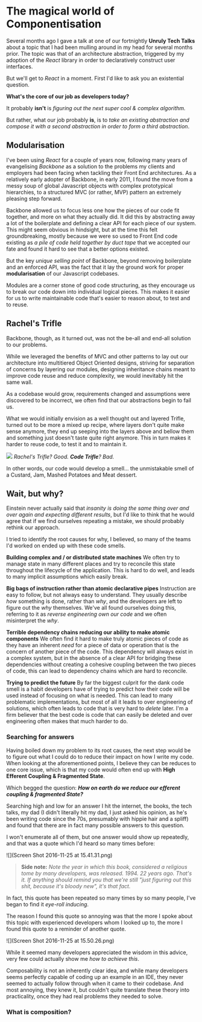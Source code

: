 # The magical world of Componentisation

Several months ago I gave a talk at one of our fortnightly **Unruly Tech Talks** about a topic that I had been mulling around in my head for several months prior.
The topic was that of an architecture abstraction, triggered by my adoption of the *React* library in order to declaratively construct user interfaces.

But we'll get to *React* in a moment. First I'd like to ask you an existential question.

**What's the core of our job as developers today?**

It probably **isn't** is *figuring out the next super cool & complex algorithm.*

But rather, what our job probably **is**, is to *take an existing abstraction and compose it with a second abstraction in order to form a third abstraction*.

## Modularisation

I've been using *React* for a couple of years now, following many years of evangelising *Backbone* as a solution to the problems my clients and employers had been facing when tackling their Front End architectures. As a relatively early adopter of Backbone, in early 2011, I found the move from a messy soup of global Javascript objects with complex prototypical hierarchies, to a structured MVC (or rather, MVP) pattern an extremely pleasing step forward.

Backbone allowed us to focus less one how the pieces of our code fit together, and more on what they actually did. It did this by abstracting away a lot of the boilerplate and defining a clear API for each piece of our system.
This might seem obvious in hindsight, but at the time this felt groundbreaking, mostly because we were so used to Front End code existing as *a pile of code held together by duct tape* that we accepted our fate and found it hard to see that a better options existed.

But the key *unique selling point* of Backbone, beyond removing boilerplate and an enforced API, was the fact that it lay the ground work for proper **modularisation** of our Javascript codebases.

Modules are a corner stone of good code structuring, as they encourage us to break our code down into individual logical pieces. This makes it easier for us to write maintainable code that's easier to reason about, to test and to reuse.

## Rachel's Trifle
Backbone, though, as it turned out, was not the be-all and end-all solution to our problems.

While we leveraged the benefits of MVC and other patterns to lay out our architecture into multitiered Object Oriented designs, striving for separation of concerns by layering our modules, designing inheritance chains meant to improve code reuse
and reduce complexity, we would inevitably hit the same wall.

As a codebase would grow, requirements changed and assumptions were discovered to be incorrect, we often find that our abstractions begin to fail us.

What we would initially envision as a well thought out and layered Trifle, turned out to be more a mixed up recipe, where layers don't quite make sense anymore, they end up seeping into the layers above and bellow them and something just doesn't taste quite right anymore. This in turn makes it harder to reuse code, to test it and to maintain it.

![](https://media.giphy.com/media/4OW5VatORVtkI/giphy.gif)
*Rachel's Trifle? Good. **Code Trifle**? Bad.*

In other words, our code would develop a smell... the unmistakable smell of a Custard, Jam, Mashed Potatoes and Meat dessert.

## Wait, but why?
Einstein never actually said that *insanity is doing the same thing over and over again and expecting different results*, but I'd like to think that he would agree that if we find ourselves repeating a mistake, we should probably rethink our approach.

I tried to identify the root causes for why, I believed, so many of the teams I'd worked on ended up with these code smells.

**Building complex and / or distributed state machines**
We often try to manage state in many different places and try to reconcile this state throughout the lifecycle of the application. This is hard to do well, and leads to many implicit assumptions which easily break.

**Big bags of instruction rather than atomic declarative pipes**
Instruction are easy to follow, but not always easy to understand. They usually describe *how* something is done, rather than *why*, and the developers are left to figure out the *why* themselves. We've all found ourselves doing this, referring to it as *reverse engineering own our code* and we often misinterpret the *why*.

**Terrible dependency chains reducing our ability to make atomic components**
We often find it hard to make truly atomic pieces of code as they have an inherent *need* for a piece of data or operation that is the concern of another piece of the code. This dependency will always exist in a complex system, but in the absence of a clear API for bridging these dependencies without creating a cohesive coupling between the two pieces of code, this can lead to dependency chains which are hard to reconcile.

**Trying to predict the future**
By far the biggest culprit for the dank code smell is a habit developers have of trying to predict how their code will be used instead of focusing on what is needed. This can lead to many problematic implementations, but most of all it leads to over engineering of solutions, which often leads to code that is very hard to *delete* later.
I'm a firm believer that the best code is code that can easily be deleted and over engineering often makes that much harder to do.

### Searching for answers
Having boiled down my problem to its root causes, the next step would be to figure out what I could do to reduce their impact on how I write my code.
When looking at the aforementioned points, I believe they can be reduces to one core issue, which is that my code would often end up with **High Efferent Coupling & Fragmented State**.

Which begged the question:
***How on earth do we reduce our efferent coupling & fragmented State?***

Searching high and low for an answer I hit the internet, the books, the tech talks, my dad (I didn't literally hit my dad, I just asked his opinion, as he's been writing code since the 70s, presumably with hippie hair and a spliff) and found that there are in fact many possible answers to this question.

I won't enumerate all of them, but one answer would show up repeatedly, and that was a quote which I'd heard so many times before:

![](Screen Shot 2016-11-25 at 15.41.31.png)

> **Side note:** *Note the year in which this book, considered a religious tome by many developers, was released. 1994. 22 years ago. That's it. If anything should remind you that we're still "just figuring out this shit, because it's bloody new", it's that fact.*

In fact, this quote has been repeated so many times by so many people, I've began to find it *eye-roll inducing*.

The reason I found this quote so annoying was that the more I spoke about this topic with experienced developers whom I looked up to, the more I found this quote to a reminder of another quote.

![](Screen Shot 2016-11-25 at 15.50.26.png)

While it seemed many developers appreciated the wisdom in this advice, very few could actually show me *how to achieve this*.

Composability is not an inherently clear idea, and while many developers seems perfectly capable of coding up an example in an IDE, they never seemed to actually follow through when it came to their codebase. And most annoying, they knew it, but couldn't quite translate these theory into practicality, once they had real problems they needed to solve.

### What is composition?



